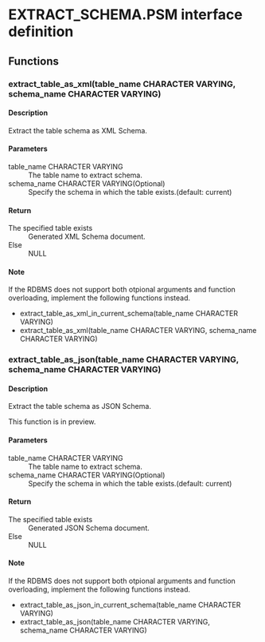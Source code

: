 # EXTRACT_SCHEMA.PSM interface definition

## Functions

### extract_table_as_xml(table_name CHARACTER VARYING, schema_name CHARACTER VARYING)

#### Description

Extract the table schema as XML Schema.

#### Parameters

<dl>
    <dt>table_name CHARACTER VARYING</dt>
    <dd>The table name to extract schema.</dd>
    <dt>schema_name CHARACTER VARYING(Optional)</dt>
    <dd>Specify the schema in which the table exists.(default: current)</dd>
</dl>

#### Return

<dl>
    <dt>The specified table exists</dt>
    <dd>Generated XML Schema document.</dd>
    <dt>Else</dt>
    <dd>NULL</dd>
</dl>

#### Note

If the RDBMS does not support both otpional arguments and function overloading, implement the following functions instead.

- extract_table_as_xml_in_current_schema(table_name CHARACTER VARYING)
- extract_table_as_xml(table_name CHARACTER VARYING, schema_name CHARACTER VARYING)

### extract_table_as_json(table_name CHARACTER VARYING, schema_name CHARACTER VARYING)

#### Description

Extract the table schema as JSON Schema.

This function is in preview.

#### Parameters

<dl>
    <dt>table_name CHARACTER VARYING</dt>
    <dd>The table name to extract schema.</dd>
    <dt>schema_name CHARACTER VARYING(Optional)</dt>
    <dd>Specify the schema in which the table exists.(default: current)</dd>
</dl>

#### Return

<dl>
    <dt>The specified table exists</dt>
    <dd>Generated JSON Schema document.</dd>
    <dt>Else</dt>
    <dd>NULL</dd>
</dl>

#### Note

If the RDBMS does not support both otpional arguments and function overloading, implement the following functions instead.

- extract_table_as_json_in_current_schema(table_name CHARACTER VARYING)
- extract_table_as_json(table_name CHARACTER VARYING, schema_name CHARACTER VARYING)
